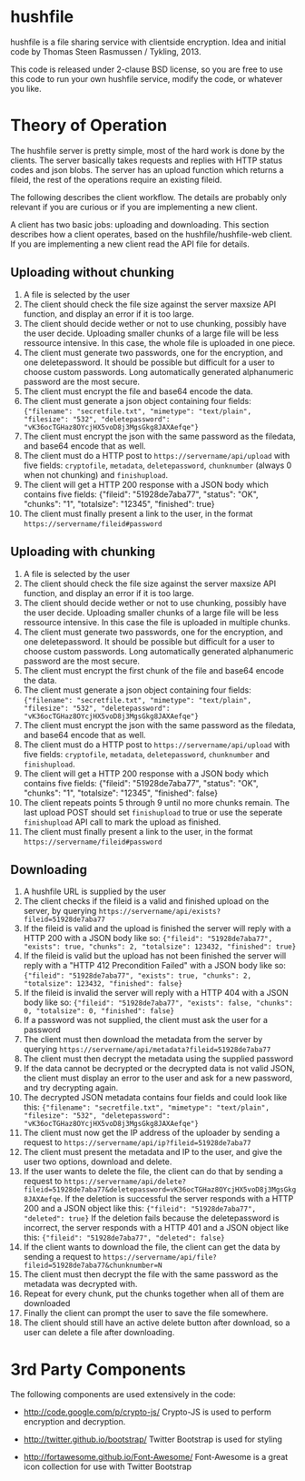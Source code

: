 hushfile
========

hushfile is a file sharing service with clientside encryption. Idea and initial code by Thomas Steen Rasmussen / Tykling, 2013.

This code is released under 2-clause BSD license, so you are free to use this code to run your own hushfile service, modify the code, or whatever you like.

Theory of Operation
====================
The hushfile server is pretty simple, most of the hard work is done by the clients. The server basically takes requests and replies with HTTP status codes and json blobs. The server has an upload function which returns a fileid, the rest of the operations require an existing fileid.

The following describes the client workflow. The details are probably only relevant if you are curious or if you are implementing a new client.

A client has two basic jobs: uploading and downloading. This section describes how a client operates, based on the hushfile/hushfile-web client. If you are implementing a new client read the API file for details.


Uploading without chunking
---------------------------
1. A file is selected by the user
2. The client should check the file size against the server maxsize API function, and display an error if it is too large.
3. The client should decide wether or not to use chunking, possibly have the user decide. Uploading smaller chunks of a large file will be less ressource intensive. In this case, the whole file is uploaded in one piece.
4. The client must generate two passwords, one for the encryption, and one deletepassword. It should be possible but difficult for a user to choose custom passwords. Long automatically generated alphanumeric password are the most secure.
5. The client must encrypt the file and base64 encode the data.
6. The client must generate a json object containing four fields:
	`{"filename": "secretfile.txt", "mimetype": "text/plain", "filesize": "532", "deletepassword": "vK36ocTGHaz8OYcjHX5voD8j3MgsGkg8JAXAefqe"}`
7. The client must encrypt the json with the same password as the filedata, and base64 encode that as well.
8. The client must do a HTTP post to `https://servername/api/upload` with five fields: `cryptofile`, `metadata`, `deletepassword`, `chunknumber` (always 0 when not chunking) and `finishupload`. 
9. The client will get a HTTP 200 response with a JSON body which contains five fields:
{"fileid": "51928de7aba77", "status": "OK", "chunks": "1", "totalsize": "12345", "finished": true}
10. The client must finally present a link to the user, in the format `https://servername/fileid#password`

Uploading with chunking
------------------------
1. A file is selected by the user
2. The client should check the file size against the server maxsize API function, and display an error if it is too large.
3. The client should decide wether or not to use chunking, possibly have the user decide. Uploading smaller chunks of a large file will be less ressource intensive. In this case the file is uploaded in multiple chunks.
4. The client must generate two passwords, one for the encryption, and one deletepassword. It should be possible but difficult for a user to choose custom passwords. Long automatically generated alphanumeric password are the most secure.
5. The client must encrypt the first chunk of the file and base64 encode the data.
6. The client must generate a json object containing four fields:
	`{"filename": "secretfile.txt", "mimetype": "text/plain", "filesize": "532", "deletepassword": "vK36ocTGHaz8OYcjHX5voD8j3MgsGkg8JAXAefqe"}`
7. The client must encrypt the json with the same password as the filedata, and base64 encode that as well.
8. The client must do a HTTP post to `https://servername/api/upload` with five fields: `cryptofile`, `metadata`, `deletepassword`, `chunknumber` and `finishupload`. 
9. The client will get a HTTP 200 response with a JSON body which contains five fields:
{"fileid": "51928de7aba77", "status": "OK", "chunks": "1", "totalsize": "12345", "finished": false}
10. The client repeats points 5 through 9 until no more chunks remain. The last upload POST should set `finishupload` to true or use the seperate `finishupload` API call to mark the upload as finished.
11. The client must finally present a link to the user, in the format `https://servername/fileid#password`

Downloading
------------
1. A hushfile URL is supplied by the user
2. The client checks if the fileid is a valid and finished upload on the server, by querying `https://servername/api/exists?fileid=51928de7aba77`
3. If the fileid is valid and the upload is finished the server will reply with a HTTP 200 with a JSON body like so: `{"fileid": "51928de7aba77", "exists": true, "chunks": 2, "totalsize": 123432, "finished": true}`
3. If the fileid is valid but the upload has not been finished the server will reply with a "HTTP 412 Precondition Failed" with a JSON body like so: `{"fileid": "51928de7aba77", "exists": true, "chunks": 2, "totalsize": 123432, "finished": false}`
4. If the fileid is invalid the server will reply with a HTTP 404 with a JSON body like so: `{"fileid": "51928de7aba77", "exists": false, "chunks": 0, "totalsize": 0, "finished": false}`
5. If a password was not supplied, the client must ask the user for a password
6. The client must then download the metadata from the server by querying `https://servername/api/metadata?fileid=51928de7aba77`
7. The client must then decrypt the metadata using the supplied password
8. If the data cannot be decrypted or the decrypted data is not valid JSON, the client must display an error to the user and ask for a new password, and try decrypting again.
9. The decrypted JSON metadata contains four fields and could look like this: `{"filename": "secretfile.txt", "mimetype": "text/plain", "filesize": "532", "deletepassword": "vK36ocTGHaz8OYcjHX5voD8j3MgsGkg8JAXAefqe"}`
10. The client must now get the IP address of the uploader by sending a request to `https://servername/api/ip?fileid=51928de7aba77`
11. The client must present the metadata and IP to the user, and give the user two options, download and delete.
12. If the user wants to delete the file, the client can do that by sending a request to `https://servername/api/delete?fileid=51928de7aba77&deletepassword=vK36ocTGHaz8OYcjHX5voD8j3MgsGkg8JAXAefqe`. If the deletion is successful the server responds with a HTTP 200 and a JSON object like this: `{"fileid": "51928de7aba77", "deleted": true}`
If the deletion fails because the deletepassword is incorrect, the server responds with a HTTP 401 and a JSON object like this: `{"fileid": "51928de7aba77", "deleted": false}`
13. If the client wants to download the file, the client can get the data by sending a request to `https://servername/api/file?fileid=51928de7aba77&chunknumber=N`
14. The client must then decrypt the file with the same password as the metadata was decrypted with.
14. Repeat for every chunk, put the chunks together when all of them are downloaded
15. Finally the client can prompt the user to save the file somewhere.
16. The client should still have an active delete button after download, so a user can delete a file after downloading.


3rd Party Components
=====================
The following components are used extensively in the code:
- http://code.google.com/p/crypto-js/
	Crypto-JS is used to perform encryption and decryption.

- http://twitter.github.io/bootstrap/
	Twitter Bootstrap is used for styling

- http://fortawesome.github.io/Font-Awesome/
	Font-Awesome is a great icon collection for use with Twitter Bootstrap
